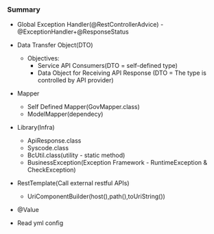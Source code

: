 ### Summary
- Global Exception Handler(@RestControllerAdvice)
  -@ExceptionHandler+@ResponseStatus
- Data Transfer Object(DTO)
  - Objectives:
    - Service API Consumers(DTO = self-defined type)
    - Data Object for Receiving API Response (DTO = The type is controlled by API provider)
- Mapper
  - Self Defined Mapper(GovMapper.class)
  - ModelMapper(dependecy)
- Library(Infra)
  - ApiResponse.class
  - Syscode.class
  - BcUtil.class(utility - static method)
  - BusinessException(Exception Framework - RuntimeException & CheckException)

- RestTemplate(Call external restful APIs)
  - UriComponentBuilder(host(),path(),toUriString())
- @Value
 - Read yml config
